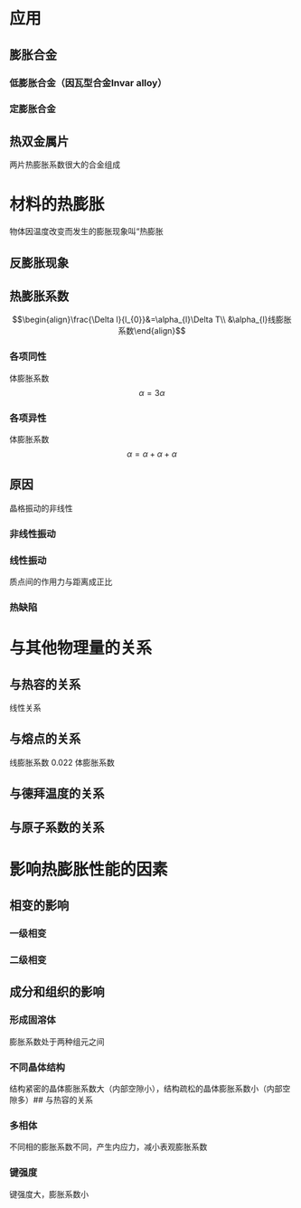 # 应用
## 膨胀合金
### 低膨胀合金（因瓦型合金Invar alloy）
### 定膨胀合金

## 热双金属片
两片热膨胀系数很大的合金组成
# 材料的热膨胀
物体因温度改变而发生的膨胀现象叫“热膨胀
## 反膨胀现象

## 热膨胀系数
$$\begin{align}\frac{\Delta l}{l_{0}}&=\alpha_{l}\Delta T\\ &\alpha_{l}线膨胀系数\end{align}$$
### 各项同性
体膨胀系数
$$\alpha = 3 \alpha$$
### 各项异性
体膨胀系数
$$\alpha=\alpha+\alpha+\alpha$$
## 原因
晶格振动的非线性
### 非线性振动

### 线性振动
质点间的作用力与距离成正比
### 热缺陷
# 与其他物理量的关系
## 与热容的关系
线性关系
## 与熔点的关系
线膨胀系数
0.022
体膨胀系数
## 与德拜温度的关系
## 与原子系数的关系
# 影响热膨胀性能的因素
## 相变的影响
### 一级相变
### 二级相变
## 成分和组织的影响
### 形成固溶体
膨胀系数处于两种组元之间
### 不同晶体结构
结构紧密的晶体膨胀系数大（内部空隙小），结构疏松的晶体膨胀系数小（内部空隙多）## 与热容的关系
### 多相体
不同相的膨胀系数不同，产生内应力，减小表观膨胀系数
### 键强度
键强度大，膨胀系数小